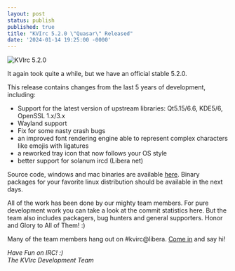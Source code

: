 ```yaml
---
layout: post
status: publish
published: true
title: "KVIrc 5.2.0 \"Quasar\" Released"
date: '2024-01-14 19:25:00 -0000'
---
```

<img src="{{ site.url }}/assets/images/splashes/5.2.0.png" title="KVIrc 5.2.0"><br>

It again took quite a while, but we have an official stable 5.2.0.

This release contains changes from the last 5 years of development, including:

- Support for the latest version of upstream libraries: Qt5.15/6.6, KDE5/6, OpenSSL 1.x/3.x
- Wayland support
- Fix for some nasty crash bugs
- an improved font rendering engine able to represent complex characters like emojis with ligatures
- a reworked tray icon that now follows your OS style
- better support for solanum ircd (Libera net)

Source code, windows and mac binaries are available [here](https://github.com/kvirc/KVIrc/releases/tag/5.2.0). Binary packages for your favorite linux distribution should be available in the next days.

All of the work has been done by our mighty team members. For pure development work you can take a look at the commit statistics here. But the team also includes packagers, bug hunters and general supporters. Honor and Glory to All of Them! :)

Many of the team members hang out on #kvirc@libera. [Come in](irc://irc.libera.chat/kvirc) and say hi!

*Have Fun on IRC! :)  
The KVIrc Development Team*